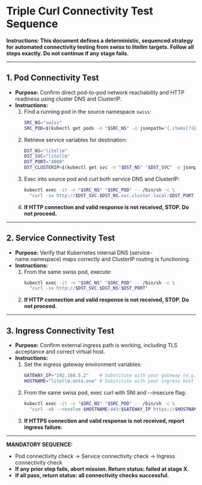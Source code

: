 # Triple Curl Connectivity Test Sequence

**Instructions: This document defines a deterministic, sequenced strategy for automated connectivity testing from swiss to litellm targets. Follow all steps exactly. Do not continue if any stage fails.**

---

## 1. Pod Connectivity Test

- **Purpose:** Confirm direct pod-to-pod network reachability and HTTP readiness using cluster DNS and ClusterIP.
- **Instructions:**
  1. Find a running pod in the source namespace `swiss`:
     ```sh
     SRC_NS="swiss"
     SRC_POD=$(kubectl get pods -n "$SRC_NS" -o jsonpath='{.items[?(@.status.phase=="Running")].metadata.name}' | awk '{print $1}')
     ```
  2. Retrieve service variables for destination:
     ```sh
     DST_NS="litellm"
     DST_SVC="litellm"
     DST_PORT="4000"
     DST_CLUSTERIP=$(kubectl get svc -n "$DST_NS" "$DST_SVC" -o jsonpath='{.spec.clusterIP}')
     ```
  3. Exec into source pod and curl both service DNS and ClusterIP:
     ```sh
     kubectl exec -it -n "$SRC_NS" "$SRC_POD" -- /bin/sh -c \
       "curl -sv http://$DST_SVC.$DST_NS.svc.cluster.local:$DST_PORT && curl -sv http://$DST_CLUSTERIP:$DST_PORT"
     ```
  4. **If HTTP connection and valid response is not received, STOP. Do not proceed.**

---

## 2. Service Connectivity Test

- **Purpose:** Verify that Kubernetes internal DNS (service-name.namespace) maps correctly and ClusterIP routing is functioning.
- **Instructions:**
  1. From the same swiss pod, execute:
     ```sh
     kubectl exec -it -n "$SRC_NS" "$SRC_POD" -- /bin/sh -c \
       "curl -sv http://$DST_SVC.$DST_NS:$DST_PORT"
     ```
  2. **If HTTP connection and valid response is not received, STOP. Do not proceed.**

---

## 3. Ingress Connectivity Test

- **Purpose:** Confirm external ingress path is working, including TLS acceptance and correct virtual host.
- **Instructions:**
  1. Set the ingress gateway environment variables:
     ```sh
     GATEWAY_IP="192.168.5.2"    # Substitute with your gateway (e.g., Colima IP)
     HOSTNAME="litellm.onto.one" # Substitute with your ingress host
     ```
  2. From the same swiss pod, exec curl with SNI and --insecure flag:
     ```sh
     kubectl exec -it -n "$SRC_NS" "$SRC_POD" -- /bin/sh -c \
       "curl -vk --resolve $HOSTNAME:443:$GATEWAY_IP https://$HOSTNAME"
     ```
  3. **If HTTPS connection and valid response is not received, report ingress failure.**

---

**MANDATORY SEQUENCE:**  
- Pod connectivity check → Service connectivity check → Ingress connectivity check  
- **If any prior step fails, abort mission. Return status: failed at stage X.**  
- **If all pass, return status: all connectivity checks successful.**